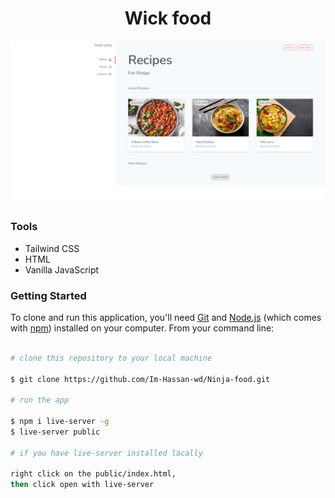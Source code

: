 <h1 align='center'>Wick food</h1>

![screenshot](https://raw.githubusercontent.com/Im-Hassan-wd/Ninja-food/master/public/img/recipe.PNG)

### Tools

- Tailwind CSS
- HTML
- Vanilla JavaScript

### Getting Started

To clone and run this application, you'll need [Git](https://git-scm.com) and [Node.js](https://nodejs.org/en/download/) (which comes with [npm](http://npmjs.com)) installed on your computer. From your command line:


```bash

# clone this repository to your local machine

$ git clone https://github.com/Im-Hassan-wd/Ninja-food.git

# run the app

$ npm i live-server -g
$ live-server public

# if you have live-server installed lacally

right click on the public/index.html,
then click open with live-server



```

